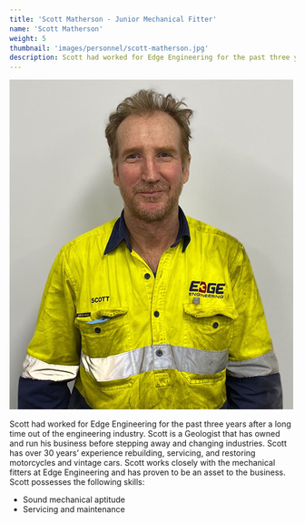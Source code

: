 ```yaml
---
title: 'Scott Matherson - Junior Mechanical Fitter'
name: 'Scott Matherson'
weight: 5
thumbnail: 'images/personnel/scott-matherson.jpg'
description: Scott had worked for Edge Engineering for the past three years after a long time out of the engineering industry. Scott is a Geologist that has owned and run his business before stepping away and changing industries. Scott has over 30 years’ experience rebuilding, servicing, and restoring motorcycles and vintage cars. Scott works closely with the mechanical fitters at Edge Engineering and has proven to be an asset to the business.
---
```


![Scott Matherson](/images/personnel/scott-matherson.jpg)

Scott had worked for Edge Engineering for the past three years after a long time out of the engineering industry. Scott is a Geologist that has owned and run his business before stepping away and changing industries. Scott has over 30 years’ experience rebuilding, servicing, and restoring motorcycles and vintage cars. Scott works closely with the mechanical fitters at Edge Engineering and has proven to be an asset to the business. Scott possesses the following skills:

* Sound mechanical aptitude
* Servicing and maintenance 
